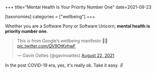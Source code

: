 +++
title="Mental Health Is Your Priority Number One"
date=2021-09-23

[taxonomies]
categories = ["wellbeing"]
+++

Whether you are a Software Pony or Software Unicorn, **mental health is priority number one**.

<!-- more -->

<blockquote class="twitter-tweet">
    <p lang="en" dir="ltr">
        This is from Google’s wellbeing manifesto 🙌🏼 
        <a href="https://t.co/QV9OtKvhwF">pic.twitter.com/QV9OtKvhwF</a>
    </p>
    &mdash; Gavin Oattes (@gavinoattes) 
    <a href="https://twitter.com/gavinoattes/status/1429328421256155142?ref_src=twsrc%5Etfw">August 22, 2021</a>
</blockquote>
<script async src="https://platform.twitter.com/widgets.js" charset="utf-8"></script>

In the post COVID-19 era, yes, it's really ok. Take it easy. ✌️
